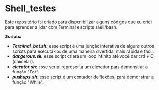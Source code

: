 # Shell_testes
Este repositório foi criado para disponibilizar alguns códigos que eu criei para aprender a lidar com Terminal e scripts shell/bash.

**Scripts:**

- **_Terminal_bot.sh:_** esse script é uma junção interativa de alguns outros scripts para executá-los de uma maneira divertida, mais rápida e fácil.
- **_dangerous.sh:_** esse script criará um loop infinito até você dar crtl + C (cancelar).
- **_elevator.sh:_** esse script representa um elevador para demonstrar a função "For".
- **_pushups.sh:_** esse script é um contador de flexões, para demonstrar a função "While".